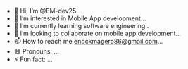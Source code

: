 - 👋 Hi, I’m @EM-dev25
- 👀 I’m interested in Mobile App development...
- 🌱 I’m currently learning software engineering..
- 💞️ I’m looking to collaborate on mobile app development...
- 📫 How to reach me enockmagero86@gmail.com...
- 😄 Pronouns: ...
- ⚡ Fun fact: ...

<!---
EM-dev25/EM-dev25 is a ✨ special ✨ repository because its `README.md` (this file) appears on your GitHub profile.
You can click the Preview link to take a look at your changes.
--->
